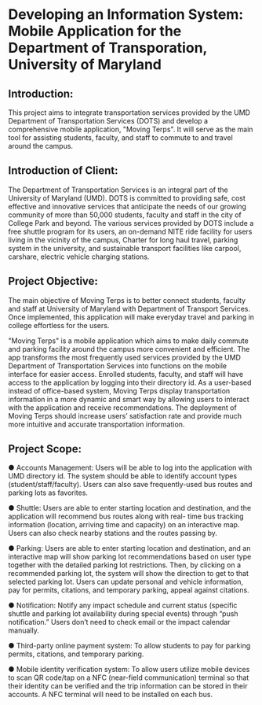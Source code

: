 # Developing an Information System: Mobile Application for the Department of Transporation, University of Maryland

## Introduction: ##

This project aims to integrate transportation services provided by the UMD Department of Transportation Services (DOTS) and develop a comprehensive mobile application, "Moving Terps". It will serve as the main tool for assisting students, faculty, and staff to commute to and travel around the campus.

## Introduction of Client: ##

The Department of Transportation Services is an integral part of the University of Maryland (UMD). DOTS is committed to providing safe, cost effective and innovative services that anticipate the needs of our growing community of more than 50,000 students, faculty and staff in the city of College Park and beyond. The various services provided by DOTS include a free shuttle program for its users, an on-demand NITE ride facility for users living in the vicinity of the campus, Charter for long haul travel, parking system in the university, and sustainable transport facilities like carpool, carshare, electric vehicle charging stations.

## Project Objective: ##

The main objective of Moving Terps is to better connect students, faculty and staff at University of Maryland with Department of Transport Services. Once implemented, this application will make everyday travel and parking in college effortless for the users.

"Moving Terps" is a mobile application which aims to make daily commute and parking facility around the campus more convenient and efficient. The app transforms the most frequently used services provided by the UMD Department of Transportation Services into functions on the mobile interface for easier access. Enrolled students, faculty, and staff will have access to the application by logging into their directory id. As a user-based instead of office-based system, Moving Terps display transportation information in a more dynamic and smart way by allowing users to interact with the application and receive recommendations. The deployment of Moving Terps should increase users’ satisfaction rate and provide much more intuitive and accurate transportation information.

## Project Scope: ##

● Accounts Management: 
Users will be able to log into the application with UMD directory id. The system should be able to identify account types (student/staff/faculty). Users can also save frequently-used bus routes and parking lots as favorites.

● Shuttle: 
Users are able to enter starting location and destination, and the application will recommend bus routes along with real- time bus tracking information (location, arriving time and capacity) on an interactive map. Users can also check nearby stations and the routes passing by.

● Parking: 
Users are able to enter starting location and destination, and an interactive map will show parking lot recommendations based on user type together with the detailed parking lot restrictions. Then, by clicking on a recommended parking lot, the system will show the direction to get to that selected parking lot. Users can update personal and vehicle information, pay for permits, citations, and temporary parking, appeal against citations.

● Notification: 
Notify any impact schedule and current status (specific shuttle and parking lot availability during special events) through “push notification.” Users don’t need to check email or the impact calendar manually.

● Third-party online payment system:
To allow students to pay for parking permits, citations, and temporary parking.

● Mobile identity verification system:
To allow users utilize mobile devices to scan QR code/tap on a NFC (near-field communication) terminal so that their identity can be verified and the trip information can be stored in their accounts. A NFC terminal will need to be installed on each bus.

 

